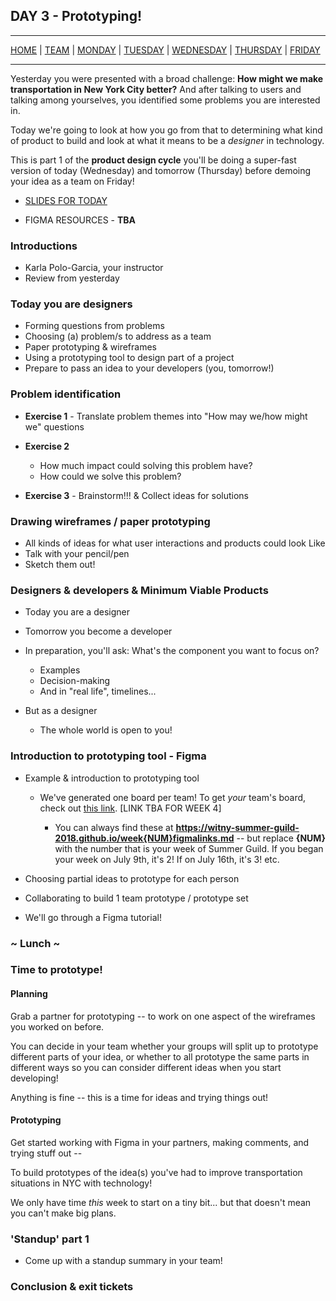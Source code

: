 ## DAY 3 - Prototyping!

---

[HOME](https://witny-summer-guild-2018.github.io/) |
[TEAM](instructors.md) |
[MONDAY](https://witny-summer-guild-2018.github.io/monday) |
[TUESDAY](https://witny-summer-guild-2018.github.io/tuesday) |
[WEDNESDAY](https://witny-summer-guild-2018.github.io/wednesday) |
[THURSDAY](https://witny-summer-guild-2018.github.io/thursday) |
[FRIDAY](https://witny-summer-guild-2018.github.io/friday)

---

Yesterday you were presented with a broad challenge: **How might we make transportation in New York City better?** And after talking to users and talking among yourselves, you identified some problems you are interested in.

Today we're going to look at how you go from that to determining what kind of product to build and look at what it means to be a *designer* in technology.

This is part 1 of the **product design cycle** you'll be doing a super-fast version of today (Wednesday) and tomorrow (Thursday) before demoing your idea as a team on Friday!

* [SLIDES FOR TODAY](https://docs.google.com/presentation/d/18r0icXic5w0dX8awFPwZqPiHraJ1gCsoQs6jIJRY9po/edit?usp=sharing)

* FIGMA RESOURCES - **TBA**

### Introductions

* Karla Polo-Garcia, your instructor
* Review from yesterday

### Today you are designers

* Forming questions from problems
* Choosing (a) problem/s to address as a team
* Paper prototyping & wireframes
* Using a prototyping tool to design part of a project
* Prepare to pass an idea to your developers (you, tomorrow!)

### Problem identification

* **Exercise 1** - Translate problem themes into "How may we/how might we" questions

* **Exercise 2**

    * How much impact could solving this problem have?
    * How could we solve this problem?

* **Exercise 3** - Brainstorm!!! & Collect ideas for solutions

### Drawing wireframes / paper prototyping

* All kinds of ideas for what user interactions and products could look Like
* Talk with your pencil/pen
* Sketch them out!

### Designers & developers & Minimum Viable Products

* Today you are a designer
* Tomorrow you become a developer

* In preparation, you'll ask: What's the component you want to focus on?
  * Examples
  * Decision-making
  * And in "real life", timelines...

* But as a designer
  * The whole world is open to you!

### Introduction to prototyping tool - Figma

  * Example & introduction to prototyping tool

    * We've generated one board per team! To get *your* team's board, check out [this link](week4figmalinks.md). [LINK TBA FOR WEEK 4]

      * You can always find these at **https://witny-summer-guild-2018.github.io/week{NUM}figmalinks.md** -- but replace **{NUM}** with the number that is your week of Summer Guild. If you began your week on July 9th, it's 2! If on July 16th, it's 3! etc.

  * Choosing partial ideas to prototype for each person

  * Collaborating to build 1 team prototype / prototype set

  * We'll go through a Figma tutorial!

### ~ Lunch ~

### Time to prototype!

#### Planning

Grab a partner for prototyping -- to work on one aspect of the wireframes you worked on before.

You can decide in your team whether your groups will split up to prototype different parts of your idea, or whether to all prototype the same parts in different ways so you can consider different ideas when you start developing!

Anything is fine -- this is a time for ideas and trying things out!

#### Prototyping

Get started working with Figma in your partners, making comments, and trying stuff out --

To build prototypes of the idea(s) you've had to improve transportation situations in NYC with technology!

We only have time *this* week to start on a tiny bit... but that doesn't mean you can't make big plans.


### 'Standup' part 1

* Come up with a standup summary in your team!

### Conclusion & exit tickets
